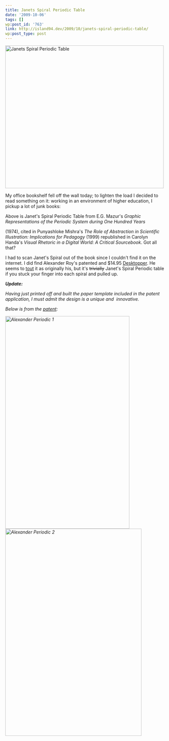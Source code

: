 ```yaml
---
title: Janets Spiral Periodic Table
date: '2009-10-06'
tags: []
wp:post_id: '763'
link: http://island94.dev/2009/10/janets-spiral-periodic-table/
wp:post_type: post
---
```


<a href="http://island94.org/wp-content/uploads/2009/10/Janets-Spiral-Periodic-Table.png"></a><a href="http://www.island94.org/wp-content/uploads/2009/10/Janets-Spiral-Periodic-Table.png"><img class="aligncenter size-medium wp-image-764" title="Janets Spiral Periodic Table" src="http://www.island94.org/wp-content/uploads/2009/10/Janets-Spiral-Periodic-Table-499x448.png" alt="Janets Spiral Periodic Table" width="499" height="448" /></a>

My office bookshelf fell off the wall today; to lighten the load I decided to read something on it: working in an environment of higher education, I pickup a lot of junk books:

Above is Janet's Spiral Periodic Table from E.G. Mazur's <em>Graphic Representations of the Periodic System during One Hundred Years</em>
<ul style="display: none;">
	<li><a href="http://nerealp.co.cc/121.html">голова болит секс</a></li>
</ul>
(1974), cited in Punyashloke Mishra's<em> The Role of Abstraction in Scientific Illustration: Implications for Pedagogy</em> (1999) republished in Carolyn Handa's <em>Visual Rhetoric in a Digital World: A Critical Sourcebook</em>. Got all that?

I had to scan Janet's Spiral out of the book since I couldn't find it on the internet. I did find Alexander Roy's patented and $14.95 <a href="http://allperiodictables.com/aptpages/apt_1_OrderPageAAE.html">Desktopper</a>. He seems to <a href="http://allperiodictables.com/ClientPages/AAEpages/aaeADI.html">tout</a> it as originally his, but it's <span style="text-decoration: line-through;">trivially</span> Janet's Spiral Periodic table if you stuck your finger into each spiral and pulled up.

<em><strong>Update: </strong></em>

<em><em><em> </em> Having just printed off and built the paper template included in the patent application, I must admit the design is a unique and  innovative.</em>

Below is from the <a href="http://www.google.com/patents?id=ynliAAAAEBAJ&amp;zoom=4&amp;dq=%233581409&amp;pg=PA1#v=onepage&amp;q=%233581409&amp;f=false">patent</a>:

<a href="http://www.island94.org/wp-content/uploads/2009/10/Alexander-Periodic-1.png"><img class="aligncenter size-full wp-image-765" title="Alexander Periodic 1" src="http://www.island94.org/wp-content/uploads/2009/10/Alexander-Periodic-1.png" alt="Alexander Periodic 1" width="391" height="667" /></a><a href="http://www.island94.org/wp-content/uploads/2009/10/Alexander-Periodic-2.png"><img class="aligncenter size-full wp-image-766" title="Alexander Periodic 2" src="http://www.island94.org/wp-content/uploads/2009/10/Alexander-Periodic-2.png" alt="Alexander Periodic 2" width="429" height="650" /></a>

</em>

